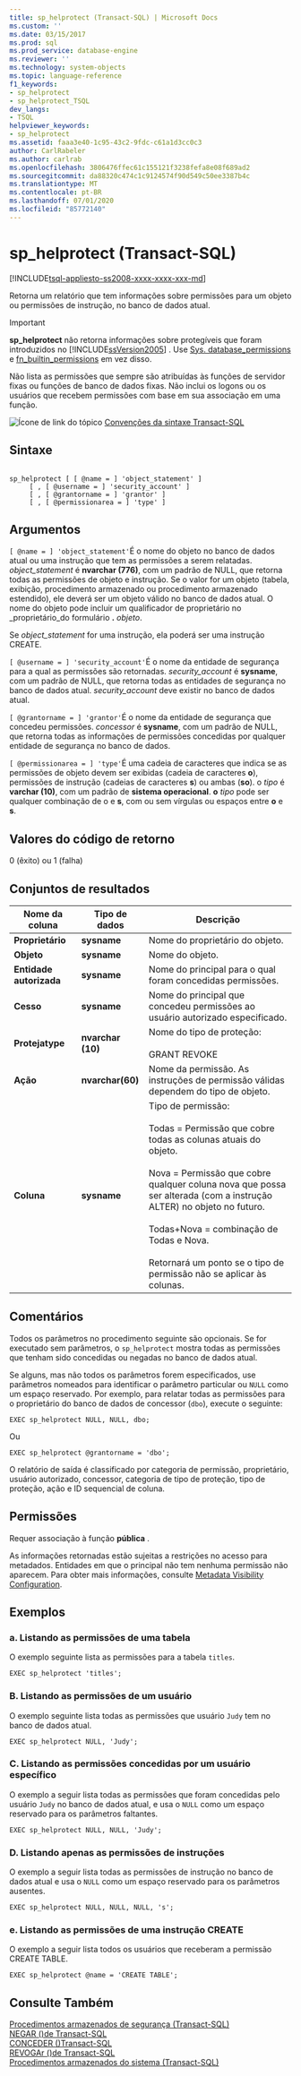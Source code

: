 ```yaml
---
title: sp_helprotect (Transact-SQL) | Microsoft Docs
ms.custom: ''
ms.date: 03/15/2017
ms.prod: sql
ms.prod_service: database-engine
ms.reviewer: ''
ms.technology: system-objects
ms.topic: language-reference
f1_keywords:
- sp_helprotect
- sp_helprotect_TSQL
dev_langs:
- TSQL
helpviewer_keywords:
- sp_helprotect
ms.assetid: faaa3e40-1c95-43c2-9fdc-c61a1d3cc0c3
author: CarlRabeler
ms.author: carlrab
ms.openlocfilehash: 3806476ffec61c155121f3238fefa8e08f689ad2
ms.sourcegitcommit: da88320c474c1c9124574f90d549c50ee3387b4c
ms.translationtype: MT
ms.contentlocale: pt-BR
ms.lasthandoff: 07/01/2020
ms.locfileid: "85772140"
---
```

# <a name="sp_helprotect-transact-sql"></a>sp_helprotect (Transact-SQL)
[!INCLUDE[tsql-appliesto-ss2008-xxxx-xxxx-xxx-md](../../includes/applies-to-version/sqlserver.md)]

  Retorna um relatório que tem informações sobre permissões para um objeto ou permissões de instrução, no banco de dados atual.  
  
> [!IMPORTANT]  
>  **sp_helprotect** não retorna informações sobre protegíveis que foram introduzidos no [!INCLUDE[ssVersion2005](../../includes/ssversion2005-md.md)] . Use [Sys. database_permissions](../../relational-databases/system-catalog-views/sys-database-permissions-transact-sql.md) e [fn_builtin_permissions](../../relational-databases/system-functions/sys-fn-builtin-permissions-transact-sql.md) em vez disso.  
  
 Não lista as permissões que sempre são atribuídas às funções de servidor fixas ou funções de banco de dados fixas. Não inclui os logons ou os usuários que recebem permissões com base em sua associação em uma função.  
  
 ![Ícone de link do tópico](../../database-engine/configure-windows/media/topic-link.gif "Ícone de link do tópico") [Convenções da sintaxe Transact-SQL](../../t-sql/language-elements/transact-sql-syntax-conventions-transact-sql.md)  
  
## <a name="syntax"></a>Sintaxe  
  
```  
  
sp_helprotect [ [ @name = ] 'object_statement' ]   
     [ , [ @username = ] 'security_account' ]   
     [ , [ @grantorname = ] 'grantor' ]   
     [ , [ @permissionarea = ] 'type' ]  
```  
  
## <a name="arguments"></a>Argumentos  
`[ @name = ] 'object_statement'`É o nome do objeto no banco de dados atual ou uma instrução que tem as permissões a serem relatadas. *object_statement* é **nvarchar (776)**, com um padrão de NULL, que retorna todas as permissões de objeto e instrução. Se o valor for um objeto (tabela, exibição, procedimento armazenado ou procedimento armazenado estendido), ele deverá ser um objeto válido no banco de dados atual. O nome do objeto pode incluir um qualificador de proprietário no _proprietário_do formulário **.** _objeto_.  
  
 Se *object_statement* for uma instrução, ela poderá ser uma instrução CREATE.  
  
`[ @username = ] 'security_account'`É o nome da entidade de segurança para a qual as permissões são retornadas. *security_account* é **sysname**, com um padrão de NULL, que retorna todas as entidades de segurança no banco de dados atual. *security_account* deve existir no banco de dados atual.  
  
`[ @grantorname = ] 'grantor'`É o nome da entidade de segurança que concedeu permissões. *concessor* é **sysname**, com um padrão de NULL, que retorna todas as informações de permissões concedidas por qualquer entidade de segurança no banco de dados.  
  
`[ @permissionarea = ] 'type'`É uma cadeia de caracteres que indica se as permissões de objeto devem ser exibidas (cadeia de caracteres **o**), permissões de instrução (cadeias de caracteres **s**) ou ambas (**so**). o *tipo* é **varchar (10)**, com um padrão de **sistema operacional**. **o** *tipo* pode ser qualquer combinação de o e **s**, com ou sem vírgulas ou espaços entre **o** e **s**.  
  
## <a name="return-code-values"></a>Valores do código de retorno  
 0 (êxito) ou 1 (falha)  
  
## <a name="result-sets"></a>Conjuntos de resultados  
  
|Nome da coluna|Tipo de dados|Descrição|  
|-----------------|---------------|-----------------|  
|**Proprietário**|**sysname**|Nome do proprietário do objeto.|  
|**Objeto**|**sysname**|Nome do objeto.|  
|**Entidade autorizada**|**sysname**|Nome do principal para o qual foram concedidas permissões.|  
|**Cesso**|**sysname**|Nome do principal que concedeu permissões ao usuário autorizado especificado.|  
|**Protejatype**|**nvarchar (10)**|Nome do tipo de proteção:<br /><br /> GRANT REVOKE|  
|**Ação**|**nvarchar(60)**|Nome da permissão. As instruções de permissão válidas dependem do tipo de objeto.|  
|**Coluna**|**sysname**|Tipo de permissão:<br /><br /> Todas = Permissão que cobre todas as colunas atuais do objeto.<br /><br /> Nova = Permissão que cobre qualquer coluna nova que possa ser alterada (com a instrução ALTER) no objeto no futuro.<br /><br /> Todas+Nova = combinação de Todas e Nova.<br /><br /> Retornará um ponto se o tipo de permissão não se aplicar às colunas.|  
  
## <a name="remarks"></a>Comentários  
 Todos os parâmetros no procedimento seguinte são opcionais. Se for executado sem parâmetros, o `sp_helprotect` mostra todas as permissões que tenham sido concedidas ou negadas no banco de dados atual.  
  
 Se alguns, mas não todos os parâmetros forem especificados, use parâmetros nomeados para identificar o parâmetro particular ou `NULL` como um espaço reservado.  Por exemplo, para relatar todas as permissões para o proprietário do banco de dados de concessor (`dbo`), execute o seguinte:  
  
```  
EXEC sp_helprotect NULL, NULL, dbo;  
```  
  
 Ou  
  
```  
EXEC sp_helprotect @grantorname = 'dbo';  
```  
  
 O relatório de saída é classificado por categoria de permissão, proprietário, usuário autorizado, concessor, categoria de tipo de proteção, tipo de proteção, ação e ID sequencial de coluna.  
  
## <a name="permissions"></a>Permissões  
 Requer associação à função **pública** .  
  
 As informações retornadas estão sujeitas a restrições no acesso para metadados. Entidades em que o principal não tem nenhuma permissão não aparecem. Para obter mais informações, consulte [Metadata Visibility Configuration](../../relational-databases/security/metadata-visibility-configuration.md).  
  
## <a name="examples"></a>Exemplos  
  
### <a name="a-listing-the-permissions-for-a-table"></a>a. Listando as permissões de uma tabela  
 O exemplo seguinte lista as permissões para a tabela `titles`.  
  
```  
EXEC sp_helprotect 'titles';  
```  
  
### <a name="b-listing-the-permissions-for-a-user"></a>B. Listando as permissões de um usuário  
 O exemplo seguinte lista todas as permissões que usuário `Judy` tem no banco de dados atual.  
  
```  
EXEC sp_helprotect NULL, 'Judy';  
```  
  
### <a name="c-listing-the-permissions-granted-by-a-specific-user"></a>C. Listando as permissões concedidas por um usuário específico  
 O exemplo a seguir lista todas as permissões que foram concedidas pelo usuário `Judy` no banco de dados atual, e usa o `NULL` como um espaço reservado para os parâmetros faltantes.  
  
```  
EXEC sp_helprotect NULL, NULL, 'Judy';  
```  
  
### <a name="d-listing-the-statement-permissions-only"></a>D. Listando apenas as permissões de instruções  
 O exemplo a seguir lista todas as permissões de instrução no banco de dados atual e usa o `NULL` como um espaço reservado para os parâmetros ausentes.  
  
```  
EXEC sp_helprotect NULL, NULL, NULL, 's';   
```  
  
### <a name="e-listing-the-permissions-for-a-create-statement"></a>e. Listando as permissões de uma instrução CREATE  
 O exemplo a seguir lista todos os usuários que receberam a permissão CREATE TABLE.  
  
```  
EXEC sp_helprotect @name = 'CREATE TABLE';  
```  
  
## <a name="see-also"></a>Consulte Também  
 [Procedimentos armazenados de segurança &#40;Transact-SQL&#41;](../../relational-databases/system-stored-procedures/security-stored-procedures-transact-sql.md)   
 [NEGAR &#40;&#41;de Transact-SQL](../../t-sql/statements/deny-transact-sql.md)   
 [CONCEDER &#40;&#41;Transact-SQL](../../t-sql/statements/grant-transact-sql.md)   
 [REVOGAr &#40;&#41;de Transact-SQL](../../t-sql/statements/revoke-transact-sql.md)   
 [Procedimentos armazenados do sistema &#40;Transact-SQL&#41;](../../relational-databases/system-stored-procedures/system-stored-procedures-transact-sql.md)  
  
  
